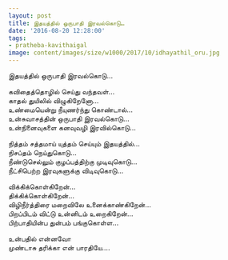 ```yaml
---
layout: post
title: இதயத்தில் ஒருபாதி இரவல்கொடு…
date: '2016-08-20 12:28:00'
tags:
- pratheba-kavithaigal
image: content/images/size/w1000/2017/10/idhayathil_oru.jpg
---
```


இதயத்தில் ஒருபாதி இரவல்கொடு…

கவிதைத்தொழில் செய்து வந்தவள்…  
காதல் துயிலில் விழுகிறேனோ…  
உண்மையென்று நீயுணர்ந்து கொண்டால்…  
உன்சுவாசத்தின் ஒருபாதி இரவல்கொடு…  
உன்நினைவுகளை கனவுவழி இரவில்கொடு…  

நித்தம் சத்தமாய் யுத்தம் செய்யும் இதயத்தில்…  
நிசப்தம் நெய்துகொடு…  
நீண்டுசெல்லும் குழப்பத்திற்கு முடிவுகொடு…  
நீட்சிபெற்ற இரவுகளுக்கு விடிவுகொடு…  

விக்கிக்கொள்கிறேன்...   
திக்கிக்கொள்கிறேன்…  
விழிநீர்த்திரை மறைவிலே உனைக்காண்கிறேன்…  
பிறப்பிடம் விட்டு உன்னிடம் உறைகிறேன்…  
பிற்பாதியின்ப துன்பம் பங்குகொள்ள…  

உன்பதில் என்னவோ  
முண்டாசு தரிக்கா என் பாரதியே….